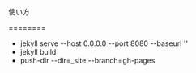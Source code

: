 使い方

========

- jekyll serve --host 0.0.0.0 --port 8080 --baseurl ''
- jekyll build
- push-dir --dir=_site --branch=gh-pages